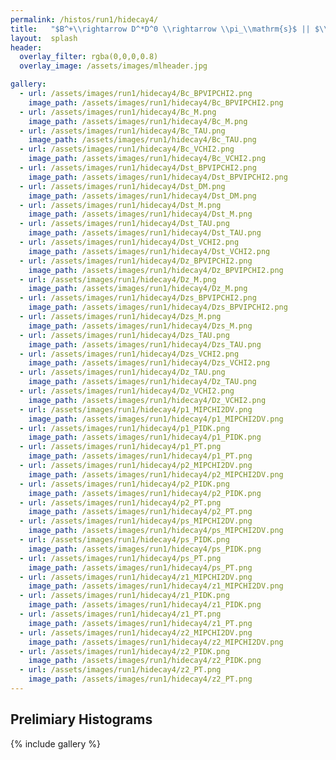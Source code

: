 ```yaml
---
permalink: /histos/run1/hidecay4/
title:   "$B^+\\rightarrow D^*D^0 \\rightarrow \\pi_\\mathrm{s}$ || $\\pi^+K^-$ || $K^+\\pi^-$"
layout:  splash
header:
  overlay_filter: rgba(0,0,0,0.8)
  overlay_image: /assets/images/mlheader.jpg

gallery:
  - url: /assets/images/run1/hidecay4/Bc_BPVIPCHI2.png
    image_path: /assets/images/run1/hidecay4/Bc_BPVIPCHI2.png
  - url: /assets/images/run1/hidecay4/Bc_M.png
    image_path: /assets/images/run1/hidecay4/Bc_M.png
  - url: /assets/images/run1/hidecay4/Bc_TAU.png
    image_path: /assets/images/run1/hidecay4/Bc_TAU.png
  - url: /assets/images/run1/hidecay4/Bc_VCHI2.png
    image_path: /assets/images/run1/hidecay4/Bc_VCHI2.png
  - url: /assets/images/run1/hidecay4/Dst_BPVIPCHI2.png
    image_path: /assets/images/run1/hidecay4/Dst_BPVIPCHI2.png
  - url: /assets/images/run1/hidecay4/Dst_DM.png
    image_path: /assets/images/run1/hidecay4/Dst_DM.png
  - url: /assets/images/run1/hidecay4/Dst_M.png
    image_path: /assets/images/run1/hidecay4/Dst_M.png
  - url: /assets/images/run1/hidecay4/Dst_TAU.png
    image_path: /assets/images/run1/hidecay4/Dst_TAU.png
  - url: /assets/images/run1/hidecay4/Dst_VCHI2.png
    image_path: /assets/images/run1/hidecay4/Dst_VCHI2.png
  - url: /assets/images/run1/hidecay4/Dz_BPVIPCHI2.png
    image_path: /assets/images/run1/hidecay4/Dz_BPVIPCHI2.png
  - url: /assets/images/run1/hidecay4/Dz_M.png
    image_path: /assets/images/run1/hidecay4/Dz_M.png
  - url: /assets/images/run1/hidecay4/Dzs_BPVIPCHI2.png
    image_path: /assets/images/run1/hidecay4/Dzs_BPVIPCHI2.png
  - url: /assets/images/run1/hidecay4/Dzs_M.png
    image_path: /assets/images/run1/hidecay4/Dzs_M.png
  - url: /assets/images/run1/hidecay4/Dzs_TAU.png
    image_path: /assets/images/run1/hidecay4/Dzs_TAU.png
  - url: /assets/images/run1/hidecay4/Dzs_VCHI2.png
    image_path: /assets/images/run1/hidecay4/Dzs_VCHI2.png
  - url: /assets/images/run1/hidecay4/Dz_TAU.png
    image_path: /assets/images/run1/hidecay4/Dz_TAU.png
  - url: /assets/images/run1/hidecay4/Dz_VCHI2.png
    image_path: /assets/images/run1/hidecay4/Dz_VCHI2.png
  - url: /assets/images/run1/hidecay4/p1_MIPCHI2DV.png
    image_path: /assets/images/run1/hidecay4/p1_MIPCHI2DV.png
  - url: /assets/images/run1/hidecay4/p1_PIDK.png
    image_path: /assets/images/run1/hidecay4/p1_PIDK.png
  - url: /assets/images/run1/hidecay4/p1_PT.png
    image_path: /assets/images/run1/hidecay4/p1_PT.png
  - url: /assets/images/run1/hidecay4/p2_MIPCHI2DV.png
    image_path: /assets/images/run1/hidecay4/p2_MIPCHI2DV.png
  - url: /assets/images/run1/hidecay4/p2_PIDK.png
    image_path: /assets/images/run1/hidecay4/p2_PIDK.png
  - url: /assets/images/run1/hidecay4/p2_PT.png
    image_path: /assets/images/run1/hidecay4/p2_PT.png
  - url: /assets/images/run1/hidecay4/ps_MIPCHI2DV.png
    image_path: /assets/images/run1/hidecay4/ps_MIPCHI2DV.png
  - url: /assets/images/run1/hidecay4/ps_PIDK.png
    image_path: /assets/images/run1/hidecay4/ps_PIDK.png
  - url: /assets/images/run1/hidecay4/ps_PT.png
    image_path: /assets/images/run1/hidecay4/ps_PT.png
  - url: /assets/images/run1/hidecay4/z1_MIPCHI2DV.png
    image_path: /assets/images/run1/hidecay4/z1_MIPCHI2DV.png
  - url: /assets/images/run1/hidecay4/z1_PIDK.png
    image_path: /assets/images/run1/hidecay4/z1_PIDK.png
  - url: /assets/images/run1/hidecay4/z1_PT.png
    image_path: /assets/images/run1/hidecay4/z1_PT.png
  - url: /assets/images/run1/hidecay4/z2_MIPCHI2DV.png
    image_path: /assets/images/run1/hidecay4/z2_MIPCHI2DV.png
  - url: /assets/images/run1/hidecay4/z2_PIDK.png
    image_path: /assets/images/run1/hidecay4/z2_PIDK.png
  - url: /assets/images/run1/hidecay4/z2_PT.png
    image_path: /assets/images/run1/hidecay4/z2_PT.png
---
```


## Prelimiary Histograms
{% include gallery %}
